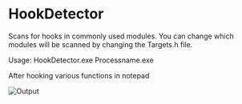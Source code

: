# HookDetector

Scans for hooks in commonly used modules. You can change which modules will be scanned by changing the Targets.h file. 

Usage: HookDetector.exe Processname.exe

After hooking various functions in notepad

![Output](https://cdn.discordapp.com/attachments/778957087601328130/1037080943703371887/output.png)
